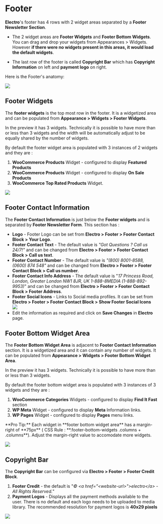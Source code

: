 # Footer

**Electro**'s footer has 4 rows with 2 widget areas separated by a **Footer Newsletter Section**.

* The 2 widget areas are **Footer Widgets** and **Footer Bottom Widgets**.  You can drag and drop your widgets from Appearances > Widgets. However **if there were no widgets present in this areas, it would load the default widgets**.

* The last row of the footer is called **Copyright Bar** which has **Copyright Information** on left and **payment logo** on right.

Here is the Footer's anatomy:

![](http://transvelo.github.io/docs/electro/images/footer-anatomy.png)

## Footer Widgets

The **footer widgets** is the top most row in the footer. It is a widgetized area and can be populated from **Appearance > Widgets > Footer Widgets**.

In the preview it has 3 widgets. Technically it is possible to have more than or less than 3 widgets and the width will be automatically adjust to be equally shared by the number of widgets.

By default the footer widget area is populated with 3 instances of 2 widgets and they are :

1. **WooCommerce Products** Widget - configured to display **Featured Products**
2. **WooCommerce Products** Widget - configured to display **On Sale Products**
3. **WooCommerce Top Rated Products** Widget.

![](http://transvelo.github.io/docs/electro/images/footer-widget-area.png)

## Footer Contact Information

The **Footer Contact Information** is just below the **Footer widgets** and is separated by **Footer Newsletter Form**. This section has :

* **Logo** - Footer Logo can be set from **Electro > Footer > Footer Contact Block > Your Logo**.
* **Footer Contact Text** - The default value is *"Got Questions ? Call us 24/7!"* and can be changed from **Electro > Footer > Footer Contact Block > Call us text**.
* **Footer Contact Number** - The default value is *"(800) 8001-8588, (0600) 874 548"* and can be changed from **Electro > Footer > Footer Contact Block > Call us number**.
* **Footer Contact Info Address** - The default value is "*17 Princess Road, London, Greater London NW1 8JR, UK 1-888-8MEDIA (1-888-892-9953)*" and can be changed from **Electro > Footer > Footer Contact Block > Footer Address**.
* **Footer Social Icons** - Links to Social media profiles. It can be set from **Electro > Footer > Footer Contact Block > Show Footer Social Icons**<br/>![](http://transvelo.github.io/docs/electro/images/theme-options-social-media..png)
* Edit the information as required and click on **Save Changes** in **Electro** page.

## Footer Bottom Widget Area

The **Footer Bottom Widget Area** is adjacent to **Footer Contact Information** section. It is a widgetized area and it can contain any number of widgets. It can be populated from **Appearance > Widgets > Footer Bottom Widget Area**.

In the preview it has 3 widgets. Technically it is possible to have more than or less than 3 widgets.

By default the footer bottom widget area is populated with 3 instances of 3 widgets and they are :

1. **WooCommerce Categories** Widgets - configured to display **Find It Fast** section
2. **WP Meta** Widget - configured to display **Meta** Information links.
3. **WP Pages** Widget - configured to display **Pages** menu links.

<div class="alert alert-warning alert-block">
**Pro Tip:** Each widget in **footer bottom widget area** has a margin-right of **75px** ( CSS Rule : **.footer-bottom-widgets .columns + .columns**). Adjust the margin-right value to accomodate more widgets.
</div>

![](http://transvelo.github.io/docs/electro/images/footer-bottom-widgets.png)

## Copyright Bar

The **Copyright Bar** can be configured via **Electro > Footer > Footer Credit Block**.

1. **Footer Credit** - the default is "*&copy; &lt;a href="&lt;website-url&gt;"&gt;electro&lt;/a&gt; - All Rights Reserved.*"
2. **Payment Logos** - Displays all the payment methods available to the user. There is no default and each logo needs to be uploaded to media library. The recommended resolution for payment logos is **40x29 pixels**

![](http://transvelo.github.io/docs/electro/images/theme-options-copyright-bar.png)
